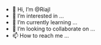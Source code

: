- 👋 Hi, I’m @Riajl
- 👀 I’m interested in ...
- 🌱 I’m currently learning ...
- 💞️ I’m looking to collaborate on ...
- 📫 How to reach me ...

<!---
Riajl/Riajl is a ✨ special ✨ repository because its `README.md` (this file) appears on your GitHub profile.
You can click the Preview link to take a look at your changes.
--->
